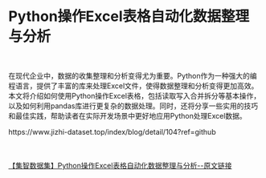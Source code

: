 <h1>Python操作Excel表格自动化数据整理与分析</h1><br /><p>在现代企业中，数据的收集整理和分析变得尤为重要。Python作为一种强大的编程语言，提供了丰富的库来处理Excel文件，使得数据整理和分析变得更加高效。本文将介绍如何使用Python操作Excel表格，包括读取写入合并拆分等基本操作，以及如何利用pandas库进行更复杂的数据处理。同时，还将分享一些实用的技巧和最佳实践，帮助读者在实际开发场景中更好地应用Python处理Excel数据。</p><p>https://www.jizhi-dataset.top/index/blog/detail/104?ref=github</p><br /><br /><a href="https://www.jizhi-dataset.top/index/blog/detail/104?ref=github" target="_blank">【集智数据集】Python操作Excel表格自动化数据整理与分析--原文链接</a>